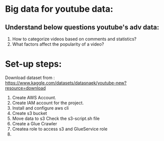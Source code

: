 # Big data for youtube data:
## Understand below questions youtube's adv data: 
1. How to categorize videos based on comments and statistics?
2. What factors affect the popularity of a video?

# Set-up steps:
Download dataset from :
    https://www.kaggle.com/datasets/datasnaek/youtube-new?resource=download
1. Create AWS Account.
2. Create IAM account for the project.
3. Install and configure aws cli
4. Create s3 bucket
5. Move data to s3
    Check the s3-script.sh file
6. Create a Glue Crawler
7. Createa role to access s3 and GlueService role
8.


